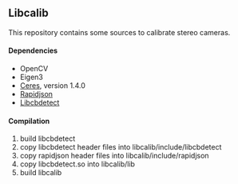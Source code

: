 Libcalib
---
This repository contains some sources to calibrate stereo cameras.

#### Dependencies
- OpenCV
- Eigen3
- [Ceres](https://github.com/ceres-solver/ceres-solver), version 1.4.0
- [Rapidjson](https://github.com/Tencent/rapidjson)
- [Libcbdetect](https://github.com/ftdlyc/libcbdetect)

#### Compilation
1. build libcbdetect
2. copy libcbdetect header files into libcalib/include/libcbdetect
3. copy rapidjson header files into libcalib/include/rapidjson
3. copy libcbdetect.so into libcalib/lib
4. build libcalib

